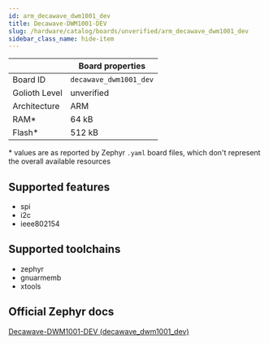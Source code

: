 ```yaml
---
id: arm_decawave_dwm1001_dev
title: Decawave-DWM1001-DEV
slug: /hardware/catalog/boards/unverified/arm_decawave_dwm1001_dev
sidebar_class_name: hide-item
---
```


[//]: # (This is an auto-generated file, do not edit! Changes to it will be lost upon re-generation)



|                | Board properties     |
| -------------  | -------------------- |
| Board ID       | `decawave_dwm1001_dev` |
| Golioth Level  | unverified       |
| Architecture   | ARM |
| RAM*           | 64 kB |
| Flash*         | 512 kB |

\* values are as reported by Zephyr `.yaml` board files, which don't represent the overall available resources



## Supported features

* spi
* i2c
* ieee802154

## Supported toolchains

* zephyr
* gnuarmemb
* xtools

## Official Zephyr docs

[Decawave-DWM1001-DEV (decawave_dwm1001_dev)](https://docs.zephyrproject.org/latest/boards/arm/decawave_dwm1001_dev/doc/index.html)
